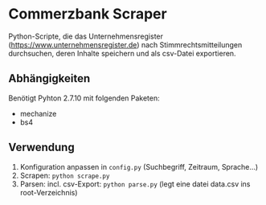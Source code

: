 # Commerzbank Scraper
Python-Scripte, die das Unternehmensregister (https://www.unternehmensregister.de) nach Stimmrechtsmitteilungen durchsuchen, deren Inhalte speichern und als csv-Datei exportieren.

## Abhängigkeiten
Benötigt Pyhton 2.7.10 mit folgenden Paketen:
- mechanize
- bs4

## Verwendung

1. Konfiguration anpassen in `config.py` (Suchbegriff, Zeitraum, Sprache...)
2. Scrapen: `python scrape.py`
3. Parsen: incl. csv-Export: `python parse.py` (legt eine datei data.csv ins root-Verzeichnis)
